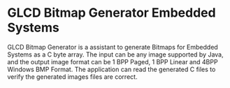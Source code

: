 GLCD Bitmap Generator Embedded Systems
=======================================

GLCD Bitmap Generator is a assistant to generate Bitmaps for Embedded Systems as a C byte array.  The input can be any image supported by Java, and the output image format can be 1 BPP Paged, 1 BPP Linear and 4BPP Windows BMP Format.
The application can read the generated C files to verify the generated images files are correct.
